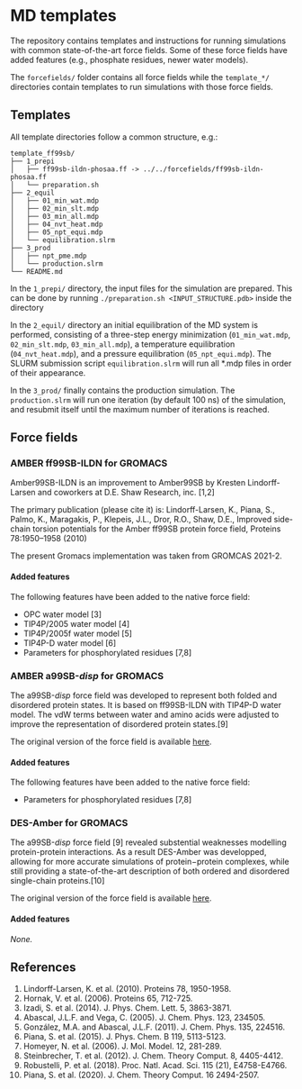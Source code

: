 # MD templates

The repository contains templates and instructions for running simulations with
common state-of-the-art force fields. Some of these force fields have added 
features (e.g., phosphate residues, newer water models).

The `forcefields/` folder contains all force fields while the `template_*/`
directories contain templates to run simulations with those force fields.


## Templates

All template directories follow a common structure, e.g.:

```
template_ff99sb/
├── 1_prepi
│   ├── ff99sb-ildn-phosaa.ff -> ../../forcefields/ff99sb-ildn-phosaa.ff
│   └── preparation.sh
├── 2_equil
│   ├── 01_min_wat.mdp
│   ├── 02_min_slt.mdp
│   ├── 03_min_all.mdp
│   ├── 04_nvt_heat.mdp
│   ├── 05_npt_equi.mdp
│   └── equilibration.slrm
├── 3_prod
│   ├── npt_pme.mdp
│   └── production.slrm
└── README.md
```

In the `1_prepi/` directory, the input files for the simulation are prepared. 
This can be done by running `./preparation.sh <INPUT_STRUCTURE.pdb>` 
inside the directory

In the `2_equil/` directory an initial equilibration of the MD system 
is performed, consisting of a three-step energy minimization 
(`01_min_wat.mdp`, `02_min_slt.mdp`, `03_min_all.mdp`), a temperature
equilibration (`04_nvt_heat.mdp`), and a pressure equilibration 
(`05_npt_equi.mdp`). The SLURM submission script `equilibration.slrm`
will run all *.mdp files in order of their appearance. 

In the `3_prod/` finally contains the production simulation. The
`production.slrm` will run one iteration (by default 100 ns) of the
simulation, and resubmit itself until the maximum number of iterations
is reached.

## Force fields

### AMBER ff99SB-ILDN  for GROMACS

Amber99SB-ILDN is an improvement to Amber99SB by Kresten Lindorff-Larsen and 
coworkers at D.E. Shaw Research, inc. [1,2]

The primary publication (please cite it) is:
Lindorff-Larsen, K., Piana, S., Palmo, K., Maragakis, P., Klepeis, J.L., 
Dror, R.O., Shaw, D.E., Improved side-chain torsion potentials for the Amber 
ff99SB protein force field, Proteins 78:1950–1958 (2010)

The present Gromacs implementation was taken from GROMCAS 2021-2. 

#### Added features

The following features have been added to the native force field:
* OPC water model [3]
* TIP4P/2005 water model [4]
* TIP4P/2005f water model [5]
* TIP4P-D water model [6]
* Parameters for phosphorylated residues [7,8]

### AMBER a99SB-*disp* for GROMACS

The a99SB-*disp* force field was developed to represent both folded and disordered 
protein states. It is based on ff99SB-ILDN with TIP4P-D water model. The vdW 
terms between water and amino acids were adjusted to improve the representation
of disordered protein states.[9]

The original version of the force field is available 
[here](https://github.com/paulrobustelli/Force-Fields).

#### Added features

The following features have been added to the native force field:
* Parameters for phosphorylated residues [7,8]

### DES-Amber for GROMACS

The a99SB-*disp* force field [9] revealed substential weaknesses modelling 
protein-protein interactions. As a result DES-Amber was developped, allowing for
more accurate simulations of protein−protein complexes, while still providing a 
state-of-the-art description of both ordered and disordered single-chain 
proteins.[10]

The original version of the force field is available 
[here](https://github.com/paulrobustelli/Force-Fields).

#### Added features

*None.*

## References

1.  Lindorff-Larsen, K. et al. (2010). Proteins 78, 1950-1958.
2.  Hornak, V. et al. (2006). Proteins 65, 712-725.
3.  Izadi, S. et al. (2014). J. Phys. Chem. Lett. 5, 3863-3871.
4.  Abascal, J.L.F. and Vega, C. (2005). J. Chem. Phys. 123, 234505.
5.  González, M.A. and Abascal, J.L.F. (2011). J. Chem. Phys. 135, 224516.
6.  Piana, S. et al. (2015). J. Phys. Chem. B 119, 5113-5123.
7.  Homeyer, N. et al. (2006). J. Mol. Model. 12, 281-289.
8.  Steinbrecher, T. et al. (2012). J. Chem. Theory Comput. 8, 4405-4412.
9.  Robustelli, P. et al. (2018). Proc. Natl. Acad. Sci. 115 (21), E4758-E4766.
10. Piana, S. et al. (2020). J. Chem. Theory Comput. 16 2494-2507.
